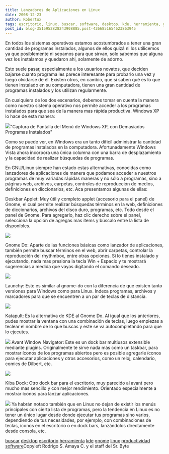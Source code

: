 ```yaml
---
title: Lanzadores de Aplicaciones en Linux
date: 2008-12-23
author: Robertux
tags: escritorio, linux, buscar, software, desktop, kde, herramienta, gnome, productividad
post_id: blog-3515952828243908885.post-4266851654623863945
---
```


En todos los sistemas operativos estamos acostumbrados a tener una gran
      cantidad de programas instalados, algunos de ellos quizá ni los utilicemos ya que posiblemente
      ni sepamos para que sirvan, solo sabemos que alguna vez los instalamos y quedaron ahi,
      solamente de adorno.

Esto suele pasar, especialmente a los usuarios
      novatos, que deciden bajarse cuanto programa les parece interesante para probarlo una vez y
      luego olvidarse de él. Existen otros, en cambio, que si saben qué es lo que tienen instalado
      en su computadora, tienen una gran cantidad de programas instalados y los utilizan
      regularmente.

En cualquiera de los dos escenarios, debemos tomar en
      cuenta la manera como nuestro sistema operativo nos permite acceder a los programas instalados
      para que sea de la manera mas rápida productiva. Windows XP lo hace de esta manera:

[![](http://2.bp.blogspot.com/_jH77WNrMVRA/SU8fVbanNxI/AAAAAAAAFlM/_SvpwxU_l94/s400/509252546_8bb15d8685_o.jpg)](http://2.bp.blogspot.com/_jH77WNrMVRA/SU8fVbanNxI/AAAAAAAAFlM/_SvpwxU_l94/s1600-h/509252546_8bb15d8685_o.jpg)"Captura de Pantalla del
      Menú de Windows XP, con Demasiados Programas Instalados"

Como se puede ver, en Windows era un tanto dificil
      administrar la cantidad de programas instalados en la computadora. Afortunadamente Windows
      Vista ahora incorpora una única columna con una barra de desplazamiento y la capacidad de
      realizar búsquedas de programas.

En GNU/Linux siempre han estado estas
      alternativas, conocidas como lanzadores de aplicaciones de manera que podamos acceder a
      nuestros programas de muy variadas rápidas maneras y no sólo a programas, sino a páginas web,
      archivos, carpetas, controles de reproducción de medios, definiciones en diccionarios, etc.
      Aca presentamos algunas de ellas:

Deskbar Applet: Muy útil y completo applet (accesorio para el panel) de
      Gnome, el cual permite realizar búsquedas términos en la web, definiciones de diccionarios,
      archivos del disco duro, programas, etc. Todo desde el panel de Gnome. Para agregarlo, haz
      clic derecho sobre el panel, selecciona la opción de agregas mas items y búscalo entre la
      lista de disponibles.

[![](http://1.bp.blogspot.com/_jH77WNrMVRA/SVBsklhkIKI/AAAAAAAAFlU/oWb_SU4ptug/s400/deskbar-screenshot.png)](http://1.bp.blogspot.com/_jH77WNrMVRA/SVBsklhkIKI/AAAAAAAAFlU/oWb_SU4ptug/s1600-h/deskbar-screenshot.png)

Gnome Do: Aparte de las funciones
      básicas como lanzador de aplicaciones, también permite buscar términos en el web, abrir
      carpetas, controlar la reproducción del rhythmbox, entre otras opciones. Si lo tienes
      instalado y ejecutando, nada mas presiona la tecla Win + Espacio y te mostrará sugerencias a
      medida que vayas digitando el comando deseado.

[![](http://1.bp.blogspot.com/_jH77WNrMVRA/SVBvS913nNI/AAAAAAAAFlc/2L_4grUK1Ws/s400/gnomedo.png)](http://1.bp.blogspot.com/_jH77WNrMVRA/SVBvS913nNI/AAAAAAAAFlc/2L_4grUK1Ws/s1600-h/gnomedo.png)

Launchy: Este es similar al gnome-do
      con la diferencia de que existen tanto versiones para Windows como para Linux. Indexa
      programas, archivos y marcadores para que se encuentren a un par de teclas de distancia.

[![](http://4.bp.blogspot.com/_jH77WNrMVRA/SVBvvupn2XI/AAAAAAAAFlk/iFclzwfRgLo/s400/launchy.jpg)](http://4.bp.blogspot.com/_jH77WNrMVRA/SVBvvupn2XI/AAAAAAAAFlk/iFclzwfRgLo/s1600-h/launchy.jpg)

Katapult: Es la alternativa de KDE al
      Gnome Do. Al igual que los anteriores, pudes mostrar la ventana con una combinación de teclas,
      luego empiezas a teclear el nombre de lo que buscas y este se va autocompletando para que lo
      ejecutes.

[![](http://4.bp.blogspot.com/_jH77WNrMVRA/SVByqW_wBxI/AAAAAAAAFls/W13PHioq-6c/s400/katapul.png)](http://4.bp.blogspot.com/_jH77WNrMVRA/SVByqW_wBxI/AAAAAAAAFls/W13PHioq-6c/s1600-h/katapul.png)
Avant Window Navigator: Este es un
      dock bar multiusos extensible mediante plugins. Originalmente te sirve nada más como un
      taskbar, para mostrar íconos de los programas abiertos pero es posible agregarle íconos para
      ejecutar aplicaciones y otros accesorios, como un reloj, calendario, comics de Dilbert,
      etc.

[![](http://3.bp.blogspot.com/_jH77WNrMVRA/SVB1Zd7DA1I/AAAAAAAAFl0/a8-CIuaj9BI/s400/awn.jpg)](http://3.bp.blogspot.com/_jH77WNrMVRA/SVB1Zd7DA1I/AAAAAAAAFl0/a8-CIuaj9BI/s1600-h/awn.jpg)

Kiba Dock: Otro dock bar para el
      escritorio, muy parecido al avant pero mucho mas sencillo y con mejor rendimiento. Orientado
      especialmente a mostrar íconos para lanzar aplicaciones.

[![](http://3.bp.blogspot.com/_jH77WNrMVRA/SVB2yzsRI1I/AAAAAAAAFl8/rRkpbthsfwo/s400/kibadock.jpg)](http://3.bp.blogspot.com/_jH77WNrMVRA/SVB2yzsRI1I/AAAAAAAAFl8/rRkpbthsfwo/s1600-h/kibadock.jpg)
Ya
      habrán notado también que en Linux no dejan de existir los menús principales con cierta lista
      de programas, pero la tendencia en Linux es no tener un único lugar desde donde ejecutar tus
      programas sino varios, dependiendo de tus necesidades, por ejemplo, con combinaciones de
      teclas, íconos en el escritorio o en dock bars, lanzándolos directamente desde consola,
      etc.

[buscar](http://www.blogalaxia.com/tags/buscar) [desktop](http://www.blogalaxia.com/tags/desktop) [escritorio](http://www.blogalaxia.com/tags/escritorio) [herramienta](http://www.blogalaxia.com/tags/herramienta) [kde](http://www.blogalaxia.com/tags/kde) [gnome](http://www.blogalaxia.com/tags/gnome) [linux](http://www.blogalaxia.com/tags/linux) [productividad](http://www.blogalaxia.com/tags/productividad) [software](http://www.blogalaxia.com/tags/software)Copyleft Rodrigo S.
      Amaya C. y el staff del Sr. Byte